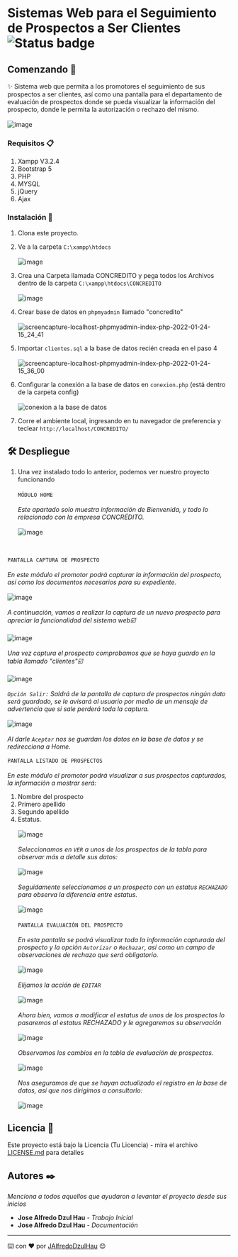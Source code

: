 # Sistemas Web para el Seguimiento de Prospectos a Ser Clientes  ![Status badge](https://img.shields.io/badge/status-%20terminado-green)
## Comenzando 🚀
✨ Sistema web que permita a los promotores el seguimiento de sus prospectos a ser
clientes, así como una pantalla para el departamento de evaluación de prospectos donde se pueda
visualizar la información del prospecto, donde le permita la autorización o rechazo del mismo.
<BR></BR>
![image](https://user-images.githubusercontent.com/70233261/150862805-1e31a953-d947-4d33-91c3-8b28247f0eec.png)

### Requisitos 📋
1. Xampp V3.2.4
3. Bootstrap 5
4. PHP
5. MYSQL
6. jQuery
7. Ajax

### Instalación 🔧
1. Clona este proyecto.
2. Ve a la carpeta
`C:\xampp\htdocs`
<BR></BR>
![image](https://user-images.githubusercontent.com/70233261/150866937-076b7e37-6119-4c45-b9fc-0e642ded9d55.png)

3. Crea una Carpeta llamada CONCREDITO y pega todos los Archivos dentro de la carpeta
`C:\xampp\htdocs\CONCREDITO`
<BR></BR>
![image](https://user-images.githubusercontent.com/70233261/150867061-28147b34-ed92-44d6-b627-70afd09bc6fc.png)

4. Crear base de datos en ``phpmyadmin`` llamado "concredito"
<BR></BR>
![screencapture-localhost-phpmyadmin-index-php-2022-01-24-15_24_41](https://user-images.githubusercontent.com/70233261/150868665-6b386e2a-b593-4aaa-8748-b86063177207.png)

6. Importar ``clientes.sql`` a la base de datos recién creada en el paso 4
<BR></BR>
![screencapture-localhost-phpmyadmin-index-php-2022-01-24-15_36_00](https://user-images.githubusercontent.com/70233261/150869078-6a88eaac-9121-482b-a19e-0782bbf1b3ce.png)

8. Configurar la conexión a la base de datos en `conexion.php` (está dentro de la carpeta config)
<BR></BR>
![conexion a la base de datos](https://user-images.githubusercontent.com/70233261/150870916-9bff7d96-6b7a-465f-b22d-2b5a6c988627.png)


10. Corre el ambiente local, ingresando en tu navegador de preferencia y teclear
`http://localhost/CONCREDITO/`
## 🛠 Despliegue
1. Una vez instalado todo lo anterior, podemos ver nuestro proyecto funcionando
<BR></BR>
``MÓDULO HOME``
<BR></BR>
_Este apartado solo muestra información de Bienvenida, y todo lo relacionado con la empresa CONCRÉDITO._
<BR></BR>
![image](https://user-images.githubusercontent.com/70233261/150872525-32bed362-43ca-4947-b2f1-a7ca11310eee.png)

<BR></BR>
``PANTALLA CAPTURA DE PROSPECTO``
<BR></BR>
_En este módulo el promotor podrá capturar la información del prospecto, así como los
documentos necesarios para su expediente._
<BR></BR>
![image](https://user-images.githubusercontent.com/70233261/150873365-6b415d34-9bb5-4d28-bb44-3c0741592d0c.png)
<BR></BR>
_A continuación, vamos a realizar la captura de un nuevo prospecto para apreciar la funcionalidad del sistema web☑️_
<BR></BR>
![image](https://user-images.githubusercontent.com/70233261/150287892-9bcbec71-a67f-4369-9e78-22eeaa1de35b.png)
<BR></BR>
_Una vez captura el prospecto comprobamos que se haya guardo en la tabla llamado "clientes"☑️_
<BR></BR>
![image](https://user-images.githubusercontent.com/70233261/150288206-46ac17e0-f55a-4640-9635-a9e73742a541.png)
<BR></BR>
_``Opción Salir:`` Saldrá de la pantalla de captura de prospectos ningún dato será guardado, se
le avisará al usuario por medio de un mensaje de advertencia que si sale perderá toda la
captura._
<BR></BR>
![image](https://user-images.githubusercontent.com/70233261/150875126-d8cb8bc6-9c76-47af-9610-e2cef95ac45e.png)
<BR></BR>
_Al darle ``Aceptar`` nos se guardan los datos en la base de datos y se redirecciona a Home._
<BR></BR>
``PANTALLA LISTADO DE PROSPECTOS``
<BR></BR>
_En este módulo el promotor podrá visualizar a sus prospectos capturados, la información a
mostrar será:_ 

1. Nombre del prospecto 
2. Primero apellido 
3. Segundo apellido  
4. Estatus.
<BR></BR>
![image](https://user-images.githubusercontent.com/70233261/150288435-40defe2a-1a08-4f48-a045-f9cf1e121238.png)
<BR></BR>
_Seleccionamos en ``VER`` a unos de los prospectos de la tabla para observar más a detalle sus datos:_
<BR></BR>
![image](https://user-images.githubusercontent.com/70233261/150288730-e14e1bf1-ca80-437f-8de6-c3c11dac4d26.png)
<BR></BR>
_Seguidamente seleccionamos a un prospecto con un estatus ``RECHAZADO`` para observa la diferencia entre estatus._
<BR></BR>
![image](https://user-images.githubusercontent.com/70233261/150288922-675ff9a6-caf3-4f15-be7e-4e244dac0c0b.png)
<BR></BR>
``PANTALLA EVALUACIÓN DEL PROSPECTO``
<BR></BR>
_En esta pantalla se podrá visualizar toda la información capturada del prospecto y la opción
``Autorizar`` o ``Rechazar``, así como un campo de observaciones de rechazo que será obligatorio._
<BR></BR>
![image](https://user-images.githubusercontent.com/70233261/150289189-532e88ff-533e-4177-a81b-5ba7c2099f8f.png)
<BR></BR>
_Elijamos la acción de ``EDITAR``_
<BR></BR>
![image](https://user-images.githubusercontent.com/70233261/150289318-70c01eb1-0a86-48df-8f8a-1ff1c38b8d01.png)
<BR></BR>
_Ahora bien, vamos a modificar el estatus de unos de los prospectos lo pasaremos al estatus RECHAZADO y le agregaremos su observación_
<BR></BR>
![image](https://user-images.githubusercontent.com/70233261/150289680-7ad0ff22-547a-42f2-b7e4-6c7861aa6165.png)
<BR></BR>
_Observamos los cambios en la tabla de evaluación de prospectos._
<BR></BR>
![image](https://user-images.githubusercontent.com/70233261/150289808-81839934-348d-47a2-a804-fcf0aa4ef3ca.png)
<BR></BR>
_Nos aseguramos de que se hayan actualizado el registro en la base de datos, así que nos dirigimos a consultarlo:_
<BR></BR>
![image](https://user-images.githubusercontent.com/70233261/150289970-6c8ce6ca-6dd4-4cbd-b29d-7d1fe1e80c41.png)

## Licencia 📄

Este proyecto está bajo la Licencia (Tu Licencia) - mira el archivo [LICENSE.md](LICENSE.md) para detalles

## Autores ✒️

_Menciona a todos aquellos que ayudaron a levantar el proyecto desde sus inicios_

* **Jose Alfredo Dzul Hau** - *Trabajo Inicial*
* **Jose Alfredo Dzul Hau** - *Documentación*
---
⌨️ con ❤️ por [JAlfredoDzulHau](https://github.com/JAlfredoDzulHau) 😊
